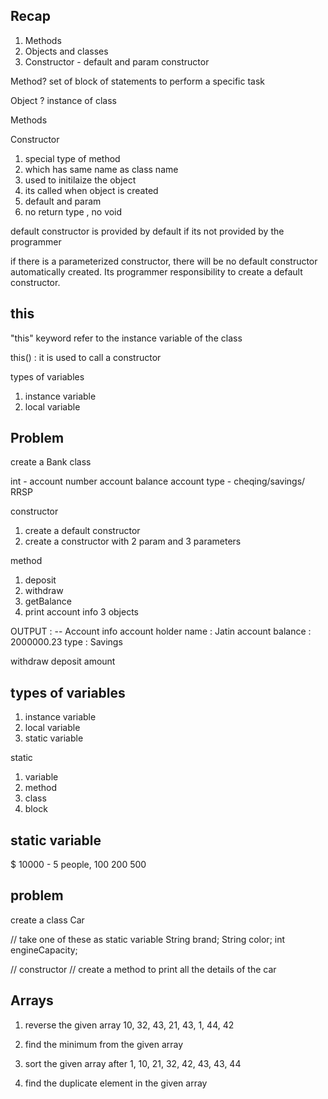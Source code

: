 ## Recap 
1. Methods
2. Objects and classes 
3. Constructor - default and param constructor 



Method? 
set of block of statements to perform a specific task

Object ? 
instance of class 

Methods

Constructor
1. special type of method 
2. which has same name as class name 
3. used to initilaize the object 
4. its called when object is created 
5. default and param
6. no return type , no void 


default constructor is provided by default if its not provided by the programmer

if there is a parameterized constructor, there will be no default constructor 
automatically created. Its programmer responsibility to create a default constructor.


## this 
"this" keyword
refer to the instance variable of the class

this() : it is used to call a constructor 


types of variables
1. instance variable 
2. local variable 



## Problem 

create a Bank class

int - account number
account balance 
account type - cheqing/savings/ RRSP 

constructor 
1. create a default constructor 
2. create a constructor with 2 param and 3 parameters 

method
1. deposit 
2. withdraw 
3. getBalance 
4. print account info
   3 objects

OUTPUT : 
-- Account info
account holder name : Jatin
account balance      : 2000000.23
type                 : Savings

withdraw 
deposit amount




## types of variables
1. instance variable
2. local variable 
3. static variable 

static 
1. variable 
2. method
3. class
4. block


## static variable 

$ 10000 -   5 people, 
100
200
500


##  problem 

create a class Car

// take one of these as static variable 
String brand;
String color;
int engineCapacity;

// constructor 
// create a method to print all the details of the car 



## Arrays


1. reverse the given array
   10,  32,    43,   21,   43,    1,   44,   42

2. find the minimum from the given array 

3. sort the given array 
after 
1, 10, 21, 32, 42, 43, 43, 44

4. find the duplicate element in the given array 





























